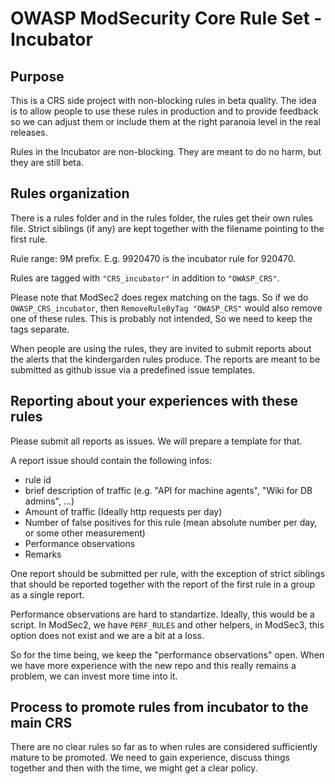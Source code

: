 # OWASP ModSecurity Core Rule Set - Incubator

## Purpose

This is a CRS side project with non-blocking rules in beta quality. The idea
is to allow people to use these rules in production and to provide
feedback so we can adjust them or include them at the right paranoia
level in the real releases.

Rules in the Incubator are non-blocking. They are meant to do no harm, but they are still beta.

## Rules organization

There is a rules folder and in the rules folder, the rules get their own rules file.
Strict siblings (if any) are kept together with the filename pointing to the
first rule.

Rule range: 9M prefix. E.g. 9920470 is the incubator rule for 920470.

Rules are tagged with `"CRS_incubator"` in addition to `"OWASP_CRS"`.

Please note that ModSec2 does regex matching on the tags. So if
we do `OWASP_CRS_incubator`, then `RemoveRuleByTag "OWASP_CRS"`
would also remove one of these rules. This is probably not
intended, So we need to keep the tags separate.

When people are using the rules, they are invited to submit reports about the
alerts that the kindergarden rules produce. The reports are meant to be submitted
as github issue via a predefined issue templates.

## Reporting about your experiences with these rules

Please submit all reports as issues. We will prepare a template for that.

A report issue should contain the following infos:
* rule id
* brief description of traffic (e.g. "API for machine agents", "Wiki for DB admins", ...)
* Amount of traffic (Ideally http requests per day)
* Number of false positives for this rule (mean absolute number per day, or some other measurement)
* Performance observations
* Remarks

One report should be submitted per rule, with the exception of
strict siblings that should be reported together with the report
of the first rule in a group as a single report.

Performance observations are hard to standartize. Ideally, this would be a
script. In ModSec2, we have `PERF_RULES` and other helpers, in ModSec3, this
option does not exist and we are a bit at a loss.

So for the time being, we keep the "performance observations" open.
When we have more experience with the new repo and this really remains
a problem, we can invest more time into it.

## Process to promote rules from incubator to the main CRS

There are no clear rules so far as to when rules are considered sufficiently
mature to be promoted. We need to gain experience, discuss things
together and then with the time, we might get a clear policy.

